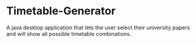 # Timetable-Generator
A java desktop application that lets the user select their university papers and will show all possible timetable combinations.
